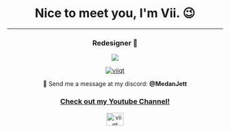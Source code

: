 <h1 align="center">Nice to meet you, I'm Vii. 😉</h1>
<hr/>
<h3 align="center">Redesigner 📱</h3>


<p align="center"> 
  <a href="https://github.com/viiqt" alt="Vii's GitHub">
    <img src="https://komarev.com/ghpvc/?username=viiqt&label=Profile%20views&color=0e75b6&style=flat&logo=Patreon" />
  </a>

<p align="center"> <a href="https://github.com/ryo-ma/github-profile-trophy"><img src="https://github-profile-trophy.vercel.app/?username=viiqt&theme=discord" alt="viiqt" /></a> </p>

<div align="center"> 
📱 Send me a message at my discord: <b>@MedanJett</b>
</div>
<h3 align="center" style="text-decoration: underline;">Check out my Youtube Channel!</h3>
<p align="center">
<a href="https://www.youtube.com/@viiqt" target="blank"><img align="center" src="https://raw.githubusercontent.com/rahuldkjain/github-profile-readme-generator/master/src/images/icons/Social/youtube.svg" alt="viiqt" height="30" width="40" /></a>
</p>
